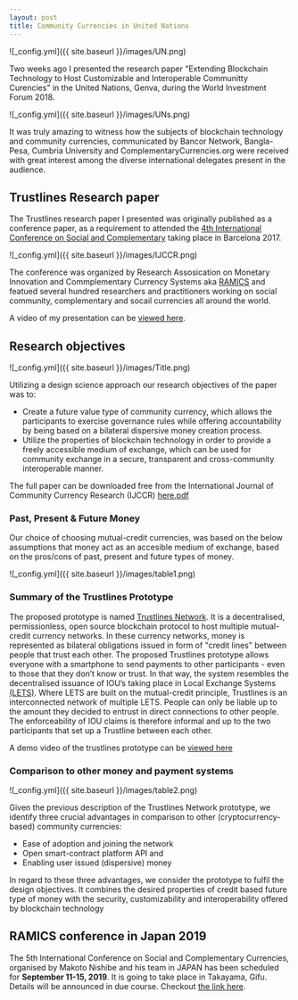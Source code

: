 ```yaml
---
layout: post
title: Community Currencies in United Nations
---
```


![_config.yml]({{ site.baseurl }}/images/UN.png)

Two weeks ago I presented the research paper "Extending Blockchain Technology to Host Customizable and Interoperable Communitty Curencies" in the United Nations, Genva, during the World Investment Forum 2018. 

![_config.yml]({{ site.baseurl }}/images/UNs.png)

It was truly amazing to witness how the subjects of blockchain technology and community currencies, communicated by Bancor Network, Bangla-Pesa, Cumbria University and ComplementaryCurrencies.org were received with great interest among the diverse international delegates present in the audience.


## Trustlines Research paper

The Trustlines research paper I presented was originally published as a conference paper, as a requirement to attended the [4th International Conference on Social and Complementary](https://ijccr.net/2016/08/27/iv-international-conference-on-social-and-complementary-currencies-10-14-may-2017/) taking place in Barcelona 2017. 


![_config.yml]({{ site.baseurl }}/images/IJCCR.png)


The conference was organized by Research Assosication on Monetary Innovation and Commplementary Currency Systems aka [RAMICS](https://ramics.org/barcelona2017/) and featued several hundred researchers and practitioners working on social community, complementary and socail currencies all around the world. 
 
A video of my presentation can be [viewed here](https://www.youtube.com/results?search_query=trustlines+network).



## Research objectives


![_config.yml]({{ site.baseurl }}/images/Title.png)

Utilizing a design science approach our research objectives of the paper was to:

- Create a future value type of community currency, which allows the participants to exercise governance
rules while offering accountability by being based on a bilateral dispersive money creation process.
- Utilize the properties of blockchain technology in order to provide a freely accessible medium of exchange,
which can be used for community exchange in a secure, transparent and cross-community interoperable
manner.

The full paper can be downloaded free from the International Journal of Community Currency Research (IJCCR) [here.pdf](https://ijccr.files.wordpress.com/2018/09/71-84-ijccr-2018-summer-friis-glaser1.pdf)


### Past, Present & Future Money

Our choice of choosing mutual-credit currencies, was based on the below assumptions that money act as an accesible medium of exchange, based on the pros/cons of past, present and future types of money.

![_config.yml]({{ site.baseurl }}/images/table1.png)


### Summary of the Trustlines Prototype 


The proposed prototype is named [Trustlines Network](trustlines.network). It is a decentralised, permissionless, open source blockchain protocol to host multiple mutual-credit currency networks. In these currency networks, money is represented as bilateral obligations issued in form of "credit lines" between people that trust each other. The proposed Trustlines prototype
allows everyone with a smartphone to send payments to other participants - even to those that they don’t
know or trust. In that way, the system resembles the decentralised issuance of IOU’s taking place in Local Exchange
Systems [(LETS)](https://en.wikipedia.org/wiki/Local_exchange_trading_system). Where LETS are built on the mutual-credit principle, Trustlines is an interconnected network of multiple LETS. People can only be liable up to the amount they decided to entrust in direct connections to other people. The enforceability of IOU claims is therefore informal and up to the two participants that set up a Trustline between each other. 

A demo video of the trustlines prototype can be [viewed here](https://www.youtube.com/watch?v=CgufxZ4Srwk&t=2s) 


### Comparison to other money and payment systems


![_config.yml]({{ site.baseurl }}/images/table2.png)


Given the previous description of the Trustlines Network prototype, we identify three crucial advantages in comparison
to other (cryptocurrency-based) community currencies: 

- Ease of adoption and joining the network
- Open smart-contract platform API and
- Enabling user issued (dispersive) money 

In regard to these three advantages, we consider the prototype to fulfil the design objectives. It combines the desired properties of credit based future type of money with the security, customizability
and interoperability offered by blockchain technology


## RAMICS conference in Japan 2019

The 5th International Conference on Social and Complementary Currencies, organised by Makoto Nishibe and his team in JAPAN has been scheduled for **September 11-15, 2019**. It is going to take place in Takayama, Gifu. Details will be announced in due course. Checkout [the link here]([The (https://ramics.org/2018/01/05/japan-2019-our-next-conference/)). 





